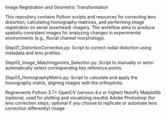 Image Registration and Geometric Transformation

This repository contains Python scripts and resources for correcting lens distortion, calculating homography matrices, and performing image registration on aerial (overhead) imagery. The workflow aims to produce spatially consistent images for analyzing changes in experimental environments (e.g., fluvial channel morphology).

Step01_DistortionCorrection.py: Script to correct radial distortion using metadata and lens profiles.

Step02_Image_Matchingpoints_Selection.py: Script to manually or semi-automatically select corresponding key reference points.

Step03_HomographyMatrix.py: Script to calculate and apply the homography matrix, aligning images with the orthophoto.

Regirements
Python 3.7+
OpenCV (version 4.x or higher)
NumPy
Matplotlib (optional, used for plotting and visualizing results)
Adobe Photoshop (for lens correction steps; optional if you choose to replicate or automate lens correction differently)
Usage

